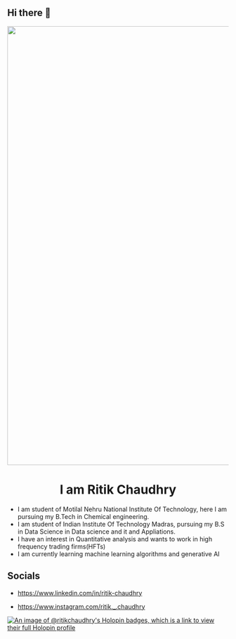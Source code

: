 ## Hi there 👋

<div align="center">
<img src="https://user-images.githubusercontent.com/94922914/233506434-36031a8f-41f2-4c8d-9252-3624edfb0953.gif" align="center" width="1000" />
<!--img src="https://user-images.githubusercontent.com/42115530/92640221-9728ca00-f2fa-11ea-8994-c72b26e937de.gif" align="center"-->
</div><h1 align="center">I am Ritik Chaudhry</h1>

- I am student of Motilal Nehru National Institute Of Technology, here I am pursuing my B.Tech in Chemical engineering.
- I am student of Indian Institute Of Technology Madras, pursuing my B.S in Data Science in Data science and it and Appliations.
- I have an interest in Quantitative analysis and wants to work in high frequency trading firms(HFTs)
- I am currently learning machine learning algorithms and generative AI

## Socials
- https://www.linkedin.com/in/ritik-chaudhry

- https://www.instagram.com/ritik._.chaudhry

[![An image of @ritikchaudhry's Holopin badges, which is a link to view their full Holopin profile](https://holopin.me/ritikchaudhry)](https://holopin.io/@ritikchaudhry)



